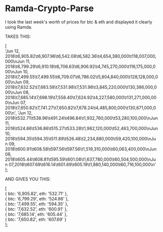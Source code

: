 # Ramda-Crypto-Parse

I took the last week's worth of prices for btc & eth and displayed it clearly using Ramda.



TAKES THIS:

[  
  'Jun 12, 2018\t6,905.82\t6,907.96\t6,542.08\t6,582.36\t4,654,380,000\t118,007,000,000\nJun 11, 2018\t6,799.29\t6,910.18\t6,706.63\t6,906.92\t4,745,270,000\t116,175,000,000\nJun 10, 2018\t7,499.55\t7,499.55\t6,709.07\t6,786.02\t5,804,840,000\t128,128,000,000\nJun 09, 2018\t7,632.52\t7,683.58\t7,531.98\t7,531.98\t3,845,220,000\t130,386,000,000\nJun 08, 2018\t7,685.14\t7,698.19\t7,558.40\t7,624.92\t4,227,580,000\t131,271,000,000\nJun 07, 2018\t7,650.82\t7,741.27\t7,650.82\t7,678.24\t4,485,800,000\t130,671,000,000\n',
  'Jun 12, 2018\t532.71\t538.96\t491.24\t496.84\t1,932,760,000\t53,280,100,000\nJun 11, 2018\t524.86\t536.86\t515.27\t533.28\t1,982,120,000\t52,483,700,000\nJun 10, 2018\t594.35\t594.35\t511.89\t526.48\t2,234,880,000\t59,420,100,000\nJun 09, 2018\t600.91\t608.58\t597.56\t597.56\t1,519,310,000\t60,063,400,000\nJun 08, 2018\t605.44\t608.81\t595.59\t601.08\t1,637,780,000\t60,504,500,000\nJun 07,2018\t607.69\t616.14\t601.69\t605.19\t1,880,140,000\t60,716,100,000\n'  
];

AND GIVES YOU THIS:

[  
{ btc: '6,905.82', eth: '532.71' },  
  { btc: '6,799.29', eth: '524.86' },  
  { btc: '7,499.55', eth: '594.35' },  
  { btc: '7,632.52', eth: '600.91' },  
  { btc: '7,685.14', eth: '605.44' },  
  { btc: '7,650.82', eth: '607.69' }  
  ];
